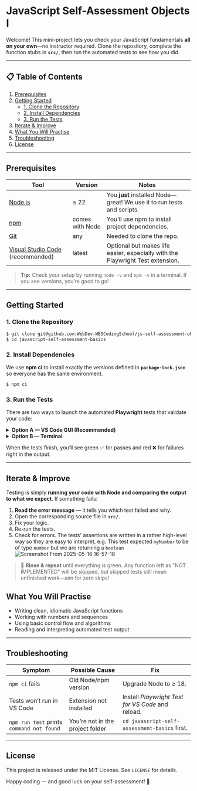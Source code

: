 # JavaScript Self-Assessment Objects I

Welcome! This mini-project lets you check your JavaScript fundamentals **all on your own**—no instructor required. Clone the repository, complete the function stubs in **`src/`**, then run the automated tests to see how you did.

---

## 📋 Table of Contents

1. [Prerequisites](#prerequisites)
2. [Getting Started](#getting-started)
   - [1. Clone the Repository](#1-clone-the-repository)
   - [2. Install Dependencies](#2-install-dependencies)
   - [3. Run the Tests](#3-run-the-tests)
3. [Iterate & Improve](#iterate--improve)
4. [What You Will Practise](#what-you-will-practise)
5. [Troubleshooting](#troubleshooting)
6. [License](#license)

---

## Prerequisites

| Tool                                                               | Version         | Notes                                                                          |
| ------------------------------------------------------------------ | --------------- | ------------------------------------------------------------------------------ |
| [Node.js](https://nodejs.org/)                                     | ≥ 22            | You **just** installed Node—great! We use it to run tests and scripts.         |
| [npm](https://docs.npmjs.com/)                                     | comes with Node | You’ll use npm to install project dependencies.                                |
| [Git](https://git-scm.com/)                                        | any             | Needed to clone the repo.                                                      |
| [Visual Studio Code](https://code.visualstudio.com/) (recommended) | latest          | Optional but makes life easier, especially with the Playwright Test extension. |

> **Tip:** Check your setup by running `node -v` and `npm -v` in a terminal. If you see versions, you’re good to go!

---

## Getting Started

### 1. Clone the Repository

```bash
$ git clone git@github.com:WebDev-WBSCodingSchool/js-self-assessment-objects-i.git
$ cd javascript-self-assessment-basics
```

### 2. Install Dependencies

We use **npm ci** to install exactly the versions defined in **`package-lock.json`** so everyone has the same environment.

```bash
$ npm ci
```

### 3. Run the Tests

There are two ways to launch the automated **Playwright** tests that validate your code:

<details>
<summary><strong>Option A — VS Code GUI (Recommended)</strong></summary>

1. Install the <a href="https://marketplace.visualstudio.com/items?itemName=ms-playwright.playwright">**Playwright Test for VS Code**</a> extension.
2. Open the folder in VS Code.
3. Go to the <kbd>Test Explorer</kbd> view:
   <br><img src="https://code.visualstudio.com/assets/docs/python/testing/test-explorer-no-tests.png" width="450" alt="VS Code Test Explorer" />
4. Click ▶️ **Run All Tests** or run individual tests to focus on one function at a time.

</details>
<details>
<summary><strong>Option B — Terminal</strong></summary>

```bash
$ npm run test
```

</details>

When the tests finish, you’ll see green ✅ for passes and red ❌ for failures right in the output.

---

## Iterate & Improve

Testing is simply **running your code with Node and comparing the output to what we expect**. If something fails:

1. **Read the error message** — it tells you which test failed and why.
2. Open the corresponding source file in **`src/`**.
3. Fix your logic.
4. Re-run the tests.
5. Check for errors. The tests' assertions are written in a rather high-level way so they are easy to interpret, e.g. This test expected `myNumber` to be of type `number` but we are returning a `boolean`
   ![Screenshot From 2025-05-16 16-57-18](https://github.com/user-attachments/assets/6842b178-ee24-4991-8e88-384da3106840)

> 🔁 **Rinse & repeat** until everything is green. Any function left as "NOT IMPLEMENTED" will be skipped, but skipped tests still mean unfinished work—aim for zero skips!

## What You Will Practise

- Writing clean, idiomatic JavaScript functions
- Working with numbers and sequences
- Using basic control flow and algorithms
- Reading and interpreting automated test output

---

## Troubleshooting

| Symptom                                   | Possible Cause                   | Fix                                               |
| ----------------------------------------- | -------------------------------- | ------------------------------------------------- |
| `npm ci` fails                            | Old Node/npm version             | Upgrade Node to ≥ 18.                             |
| Tests won’t run in VS Code                | Extension not installed          | Install _Playwright Test for VS Code_ and reload. |
| `npm run test` prints `command not found` | You’re not in the project folder | `cd javascript-self-assessment-basics` first.     |

---

## License

This project is released under the MIT License. See `LICENSE` for details.

Happy coding — and good luck on your self-assessment! 🎉
